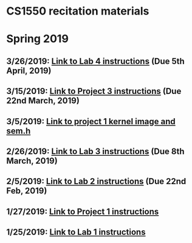 # CS1550 recitation materials
# Spring 2019

## 3/26/2019: [Link to Lab 4 instructions](https://github.com/maher460/Pitt_CS1550_recitation_materials/blob/master/week11/Lab4.pdf) (Due 5th April, 2019)
## 3/15/2019: [Link to Project 3 instructions](https://github.com/maher460/Pitt_CS1550_recitation_materials/blob/master/project3/project3.pdf) (Due 22nd March, 2019)
## 3/5/2019: [Link to project 1 kernel image and sem.h](https://github.com/maher460/Pitt_CS1550_recitation_materials/blob/master/project1_kernel_image/)
## 2/26/2019: [Link to Lab 3 instructions](https://github.com/maher460/Pitt_CS1550_recitation_materials/blob/master/week7/Lab3.pdf) (Due 8th March, 2019)
## 2/5/2019: [Link to Lab 2 instructions](https://github.com/maher460/Pitt_CS1550_recitation_materials/blob/master/week4/Lab2.pdf) (Due 22nd Feb, 2019)
## 1/27/2019: [Link to Project 1 instructions](https://github.com/maher460/Pitt_CS1550_recitation_materials/tree/master/project1)
## 1/25/2019: [Link to Lab 1 instructions](https://github.com/maher460/Pitt_CS1550_recitation_materials/blob/master/week2/Lab1.pdf)
